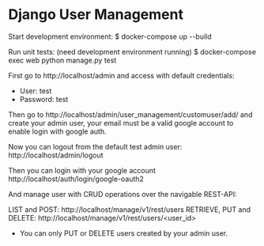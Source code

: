 # Django User Management

Start development environment:
$ docker-compose up --build

Run unit tests: (need development environment running)
$ docker-compose exec web python manage.py test

First go to http://localhost/admin and access with default credentials:
* User: test
* Password: test

Then go to http://localhost/admin/user_management/customuser/add/
and create your admin user, your email must be a valid google account
to enable login with google auth.

Now you can logout from the default test admin user:
http://localhost/admin/logout

Then you can login with your google account
http://localhost/auth/login/google-oauth2

And manage user with CRUD operations over the navigable REST-API:

LIST and POST: http://localhost/manage/v1/rest/users
RETRIEVE, PUT and DELETE: http://localhost/manage/v1/rest/users/<user_id>

* You can only PUT or DELETE users created by your admin user.